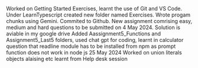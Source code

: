 Worked on Getting Started Exercises, learnt the use of Git and VS Code. Under LearnTypescript created new folder named Exercises. Wrote progam chunks using Gemini. Commited to Github.
New assignment comrising easy, medium and hard questions to be submitted on 4 May 2024. Solution is aviable in my google drive
Added Aassignment5_Functions and Assignment5_Last5 folders, used chat gpt for coding, learnt in calculator question that readline module has to be installed from npm as prompt function does not work in node js
25 May 2024 Worked on union literals objects alaising etc learnt from Help desk session 